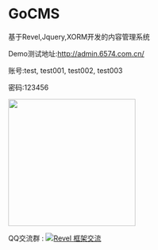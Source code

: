 GoCMS
=====

基于Revel,Jquery,XORM开发的内容管理系统

Demo测试地址:http://admin.6574.com.cn/

账号:test, test001, test002, test003

密码:123456

 <a href='javascript:;'> <img width="256px" height="256px" src='http://www.6574.com.cn/public/img/1983200591302701.png' /> </a>
 
 
 QQ交流群 : <a target="_blank" href="http://shang.qq.com/wpa/qunwpa?idkey=3421374909556d550942819ac01a48339fc70130ebfea330015dee89abb540c2"><img border="0" src="http://pub.idqqimg.com/wpa/images/group.png" alt="Revel&nbsp;框架交流" title="Revel&nbsp;框架交流"></a>
